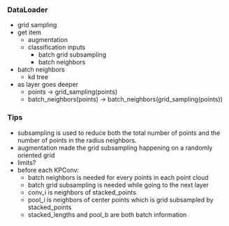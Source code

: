 ### DataLoader

- grid sampling
- get item
  * augmentation
  * classification inputs
    - batch grid subsampling
    - batch neighbors
- batch neighbors
  * kd tree
- as layer goes deeper
  * points -> grid_sampling(points)
  * batch_neighbors(points) -> batch_neighbors(grid_sampling(points))

### Tips

- subsampling is used to reduce both the total number of points and the number of points in the radius neighbors.
- augmentation made the grid subsampling happening on a randomly oriented grid
- limits?
- before each KPConv:
  * batch neighbors is needed for every points in each point cloud
  * batch grid subsampling is needed while going to the next layer
  * conv_i is neighbors of stacked_points
  * pool_i is neighbors of center points which is grid subsampled by stacked_points
  * stacked_lengths and pool_b are both batch information
